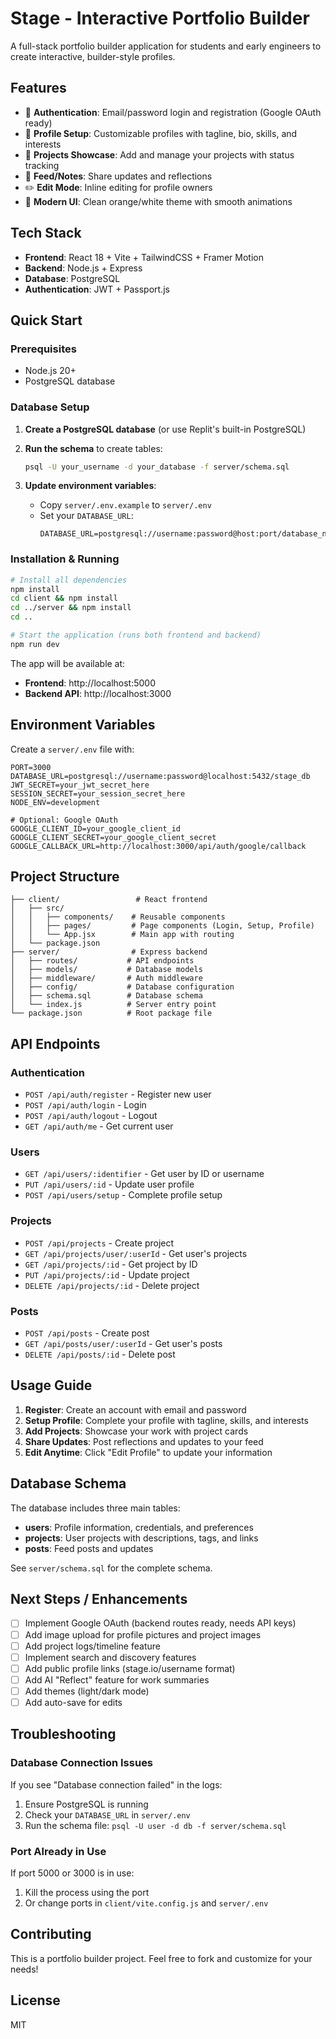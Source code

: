 # Stage - Interactive Portfolio Builder

A full-stack portfolio builder application for students and early engineers to create interactive, builder-style profiles.

## Features

- 🔐 **Authentication**: Email/password login and registration (Google OAuth ready)
- 👤 **Profile Setup**: Customizable profiles with tagline, bio, skills, and interests
- 🚀 **Projects Showcase**: Add and manage your projects with status tracking
- 📝 **Feed/Notes**: Share updates and reflections
- ✏️ **Edit Mode**: Inline editing for profile owners
- 🎨 **Modern UI**: Clean orange/white theme with smooth animations

## Tech Stack

- **Frontend**: React 18 + Vite + TailwindCSS + Framer Motion
- **Backend**: Node.js + Express
- **Database**: PostgreSQL
- **Authentication**: JWT + Passport.js

## Quick Start

### Prerequisites

- Node.js 20+
- PostgreSQL database

### Database Setup

1. **Create a PostgreSQL database** (or use Replit's built-in PostgreSQL)
   
2. **Run the schema** to create tables:
   ```bash
   psql -U your_username -d your_database -f server/schema.sql
   ```

3. **Update environment variables**:
   - Copy `server/.env.example` to `server/.env`
   - Set your `DATABASE_URL`:
     ```
     DATABASE_URL=postgresql://username:password@host:port/database_name
     ```

### Installation & Running

```bash
# Install all dependencies
npm install
cd client && npm install
cd ../server && npm install
cd ..

# Start the application (runs both frontend and backend)
npm run dev
```

The app will be available at:
- **Frontend**: http://localhost:5000
- **Backend API**: http://localhost:3000

## Environment Variables

Create a `server/.env` file with:

```env
PORT=3000
DATABASE_URL=postgresql://username:password@localhost:5432/stage_db
JWT_SECRET=your_jwt_secret_here
SESSION_SECRET=your_session_secret_here
NODE_ENV=development

# Optional: Google OAuth
GOOGLE_CLIENT_ID=your_google_client_id
GOOGLE_CLIENT_SECRET=your_google_client_secret
GOOGLE_CALLBACK_URL=http://localhost:3000/api/auth/google/callback
```

## Project Structure

```
├── client/                 # React frontend
│   ├── src/
│   │   ├── components/    # Reusable components
│   │   ├── pages/         # Page components (Login, Setup, Profile)
│   │   └── App.jsx        # Main app with routing
│   └── package.json
├── server/                # Express backend
│   ├── routes/           # API endpoints
│   ├── models/           # Database models
│   ├── middleware/       # Auth middleware
│   ├── config/           # Database configuration
│   ├── schema.sql        # Database schema
│   └── index.js          # Server entry point
└── package.json          # Root package file
```

## API Endpoints

### Authentication
- `POST /api/auth/register` - Register new user
- `POST /api/auth/login` - Login
- `POST /api/auth/logout` - Logout
- `GET /api/auth/me` - Get current user

### Users
- `GET /api/users/:identifier` - Get user by ID or username
- `PUT /api/users/:id` - Update user profile
- `POST /api/users/setup` - Complete profile setup

### Projects
- `POST /api/projects` - Create project
- `GET /api/projects/user/:userId` - Get user's projects
- `GET /api/projects/:id` - Get project by ID
- `PUT /api/projects/:id` - Update project
- `DELETE /api/projects/:id` - Delete project

### Posts
- `POST /api/posts` - Create post
- `GET /api/posts/user/:userId` - Get user's posts
- `DELETE /api/posts/:id` - Delete post

## Usage Guide

1. **Register**: Create an account with email and password
2. **Setup Profile**: Complete your profile with tagline, skills, and interests
3. **Add Projects**: Showcase your work with project cards
4. **Share Updates**: Post reflections and updates to your feed
5. **Edit Anytime**: Click "Edit Profile" to update your information

## Database Schema

The database includes three main tables:
- **users**: Profile information, credentials, and preferences
- **projects**: User projects with descriptions, tags, and links
- **posts**: Feed posts and updates

See `server/schema.sql` for the complete schema.

## Next Steps / Enhancements

- [ ] Implement Google OAuth (backend routes ready, needs API keys)
- [ ] Add image upload for profile pictures and project images
- [ ] Add project logs/timeline feature
- [ ] Implement search and discovery features
- [ ] Add public profile links (stage.io/username format)
- [ ] Add AI "Reflect" feature for work summaries
- [ ] Add themes (light/dark mode)
- [ ] Add auto-save for edits

## Troubleshooting

### Database Connection Issues
If you see "Database connection failed" in the logs:
1. Ensure PostgreSQL is running
2. Check your `DATABASE_URL` in `server/.env`
3. Run the schema file: `psql -U user -d db -f server/schema.sql`

### Port Already in Use
If port 5000 or 3000 is in use:
1. Kill the process using the port
2. Or change ports in `client/vite.config.js` and `server/.env`

## Contributing

This is a portfolio builder project. Feel free to fork and customize for your needs!

## License

MIT
